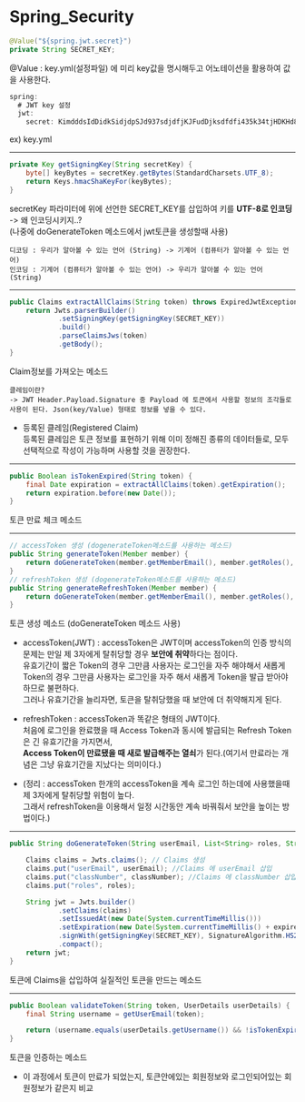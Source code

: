 # Spring_Security

```java
@Value("${spring.jwt.secret}")
private String SECRET_KEY;
```
@Value : key.yml(설정파일) 에 미리 key값을 명시해두고 어노테이션을 활용하여 값을 사용한다.

```java
spring:
  # JWT key 설정
  jwt:
    secret: KimdddsIdDidkSidjdpSJd937sdjdfjKJFudDjksdfdfi435k34tjHDKHd8iudsfFHkf8D8fKF9FDkl43ewlsdaf8dsafjk23KDF99dfF8fd6FDjDFasdfkkweqrk89DFuhsdfklsdaf98sdf98FDS89dfsjkHJK98DS98KFHD
```
ex) key.yml

---
```java
private Key getSigningKey(String secretKey) {
    byte[] keyBytes = secretKey.getBytes(StandardCharsets.UTF_8);
    return Keys.hmacShaKeyFor(keyBytes);
}
```
secretKey 파라미터에 위에 선언한 SECRET_KEY를 삽입하여 키를 **UTF-8로 인코딩** -> 왜 인코딩시키지..?   
(나중에 doGenerateToken 메소드에서 jwt토큰을 생성할때 사용)

```
디코딩 : 우리가 알아볼 수 있는 언어 (String) -> 기계어 (컴퓨터가 알아볼 수 있는 언어)   
인코딩 : 기계어 (컴퓨터가 알아볼 수 있는 언어) -> 우리가 알아볼 수 있는 언어 (String)
```

---

```java
public Claims extractAllClaims(String token) throws ExpiredJwtException {
    return Jwts.parserBuilder()
            .setSigningKey(getSigningKey(SECRET_KEY))
            .build()
            .parseClaimsJws(token)
            .getBody();
}
```
Claim정보를 가져오는 메소드
```
클레임이란?
-> JWT Header.Payload.Signature 중 Payload 에 토큰에서 사용할 정보의 조각들로 사용이 된다. Json(key/Value) 형태로 정보를 넣을 수 있다.
```
- 등록된 클레임(Registered Claim)   
등록된 클레임은 토큰 정보를 표현하기 위해 이미 정해진 종류의 데이터들로, 모두 선택적으로 작성이 가능하며 사용할 것을 권장한다.

---

```java
public Boolean isTokenExpired(String token) {
    final Date expiration = extractAllClaims(token).getExpiration();
    return expiration.before(new Date());
}
```
토큰 만료 체크 메소드

---

```java
// accessToken 생성 (dogenerateToken메소드를 사용하는 메소드)
public String generateToken(Member member) {
    return doGenerateToken(member.getMemberEmail(), member.getRoles(), member.getMemberClassNumber(), TOKEN_VALIDATION_SECOND);
}
// refreshToken 생성 (dogenerateToken메소드를 사용하는 메소드)
public String generateRefreshToken(Member member) {
    return doGenerateToken(member.getMemberEmail(), member.getRoles(), member.getMemberClassNumber(), REFRESH_TOKEN_VALIDATION_SECOND);
}
```
토큰 생성 메소드 (doGenerateToken 메소드 사용) 
- accessToken(JWT) : accessToken은 JWT이며 accessToken의 인증 방식의 문제는 만일 제 3자에게 탈취당할 경우 **보안에 취약**하다는 점이다.   
유효기간이 짧은 Token의 경우 그만큼 사용자는 로그인을 자주 해야해서 새롭게 Token의 경우 그만큼 사용자는 로그인을 자주 해서 새롭게 Token을 발급 받아야 하므로 불편하다.   
그러나 유효기간을 늘리자면, 토큰을 탈취당했을 때 보안에 더 취약해지게 된다.

- refreshToken : accessToken과 똑같은 형태의 JWT이다.    
처음에 로그인을 완료했을 때 Access Token과 동시에 발급되는 Refresh Token은 긴 유효기간을 가지면서,   
**Access Token이 만료됐을 때 새로 발급해주는 열쇠**가 된다.(여기서 만료라는 개념은 그냥 유효기간을 지났다는 의미이다.)

- (정리 : accessToken 한개의 accessToken을 계속 로그인 하는데에 사용했을때 제 3자에게 탈취당할 위험이 높다.   
그래서 refreshToken을 이용해서 일정 시간동안 계속 바꿔줘서 보안을 높이는 방법이다.)

---

```java
public String doGenerateToken(String userEmail, List<String> roles, String classNumber, long expireTime) {

    Claims claims = Jwts.claims(); // Claims 생성
    claims.put("userEmail", userEmail); //Claims 에 userEmail 삽입
    claims.put("classNumber", classNumber); //Claims 에 classNumber 삽입
    claims.put("roles", roles);

    String jwt = Jwts.builder()
            .setClaims(claims)
            .setIssuedAt(new Date(System.currentTimeMillis()))
            .setExpiration(new Date(System.currentTimeMillis() + expireTime))
            .signWith(getSigningKey(SECRET_KEY), SignatureAlgorithm.HS256)
            .compact();
    return jwt;
}
```
토큰에 Claims을 삽입하여 실질적인 토큰을 만드는 메소드

---

```java
public Boolean validateToken(String token, UserDetails userDetails) {
    final String username = getUserEmail(token);

    return (username.equals(userDetails.getUsername()) && !isTokenExpired(token));
}
```
토큰을 인증하는 메소드
- 이 과정에서 토큰이 만료가 되었는지, 토큰안에있는 회원정보와 로그인되어있는 회원정보가 같은지 비교